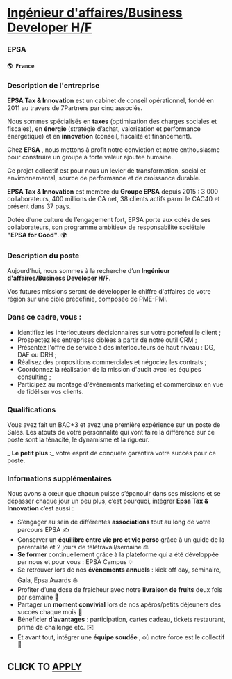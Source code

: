 # [Ingénieur d'affaires/Business Developer H/F](https://www.remotewlb.com/apply/ingenieur-d-affaires-business-developer-h-f)  
### EPSA  
#### `🌎 France`  

### Description de l'entreprise

 **EPSA Tax & Innovation** est un cabinet de conseil opérationnel, fondé en 2011 au travers de 7Partners par cinq associés.

Nous sommes spécialisés en **taxes** (optimisation des charges sociales et fiscales), en **énergie** (stratégie d’achat, valorisation et performance énergétique) et en **innovation** (conseil, fiscalité et financement).

Chez **EPSA** , nous mettons à profit notre conviction et notre enthousiasme pour construire un groupe à forte valeur ajoutée humaine.

Ce projet collectif est pour nous un levier de transformation, social et environnemental, source de performance et de croissance durable.

 **EPSA Tax & Innovation** est membre du **Groupe EPSA** depuis 2015 : 3 000 collaborateurs, 400 millions de CA net, 38 clients actifs parmi le CAC40 et présent dans 37 pays.

Dotée d’une culture de l’engagement fort, EPSA porte aux cotés de ses collaborateurs, son programme ambitieux de responsabilité sociétale **"EPSA for Good"**. 🌍

### Description du poste

Aujourd’hui, nous sommes à la recherche d’un **Ingénieur d'affaires/Business Developer H/F**.

Vos futures missions seront de développer le chiffre d'affaires de votre région sur une cible prédéfinie, composée de PME-PMI.

### Dans ce cadre, vous :

  * Identifiez les interlocuteurs décisionnaires sur votre portefeuille client ;
  * Prospectez les entreprises ciblées à partir de notre outil CRM ;
  * Présentez l'offre de service à des interlocuteurs de haut niveau : DG, DAF ou DRH ;
  * Réalisez des propositions commerciales et négociez les contrats ;
  * Coordonnez la réalisation de la mission d'audit avec les équipes consulting ;
  * Participez au montage d'événements marketing et commerciaux en vue de fidéliser vos clients.

### Qualifications

Vous avez fait un BAC+3 et avez une première expérience sur un poste de Sales. Les atouts de votre personnalité qui vont faire la différence sur ce poste sont la ténacité, le dynamisme et la rigueur.

 _ **Le petit plus :**_ votre esprit de conquête garantira votre succès pour ce poste.

### Informations supplémentaires

Nous avons à cœur que chacun puisse s’épanouir dans ses missions et se dépasser chaque jour un peu plus, c’est pourquoi, intégrer **Epsa Tax & Innovation** c’est aussi :

  * S’engager au sein de différentes **associations** tout au long de votre parcours EPSA ✍️
  * Conserver un **équilibre entre vie pro et vie perso** grâce à un guide de la parentalité et 2 jours de télétravail/semaine ⚖️
  * **Se former** continuellement grâce à la plateforme qui a été développée par nous et pour vous : EPSA Campus 💡
  * Se retrouver lors de nos **évènements annuels** : kick off day, séminaire, Gala, Epsa Awards ⛵️
  * Profiter d’une dose de fraicheur avec notre **livraison de fruits** deux fois par semaine 🍇
  * Partager un **moment convivial** lors de nos apéros/petits déjeuners des succès chaque mois 🥂
  * Bénéficier **d’avantages** : participation, cartes cadeau, tickets restaurant, prime de challenge etc. ✉️
  * Et avant tout, intégrer une **équipe soudée** , où notre force est le collectif 🤝

  
## CLICK TO [APPLY](https://www.remotewlb.com/apply/ingenieur-d-affaires-business-developer-h-f)

